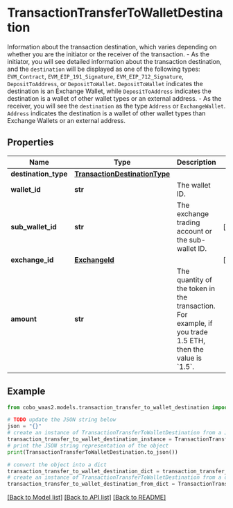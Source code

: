 # TransactionTransferToWalletDestination

Information about the transaction destination, which varies depending on whether you are the initiator or the receiver of the transaction.   - As the initiator, you will see detailed information about the transaction destination, and the `destination` will be displayed as one of the following types: `EVM_Contract`, `EVM_EIP_191_Signature`, `EVM_EIP_712_Signature`, `DepositToAddress`, or `DepositToWallet`. `DepositToWallet` indicates the destination is an Exchange Wallet, while `DepositToAddress` indicates the destination is a wallet of other wallet types or an external address. - As the receiver, you will see the `destination` as the type `Address` or `ExchangeWallet`. `Address` indicates the destination is a wallet of other wallet types than Exchange Wallets or an external address. 

## Properties

Name | Type | Description | Notes
------------ | ------------- | ------------- | -------------
**destination_type** | [**TransactionDestinationType**](TransactionDestinationType.md) |  | 
**wallet_id** | **str** | The wallet ID. | 
**sub_wallet_id** | **str** | The exchange trading account or the sub-wallet ID. | [optional] 
**exchange_id** | [**ExchangeId**](ExchangeId.md) |  | [optional] 
**amount** | **str** | The quantity of the token in the transaction. For example, if you trade 1.5 ETH, then the value is &#x60;1.5&#x60;.  | 

## Example

```python
from cobo_waas2.models.transaction_transfer_to_wallet_destination import TransactionTransferToWalletDestination

# TODO update the JSON string below
json = "{}"
# create an instance of TransactionTransferToWalletDestination from a JSON string
transaction_transfer_to_wallet_destination_instance = TransactionTransferToWalletDestination.from_json(json)
# print the JSON string representation of the object
print(TransactionTransferToWalletDestination.to_json())

# convert the object into a dict
transaction_transfer_to_wallet_destination_dict = transaction_transfer_to_wallet_destination_instance.to_dict()
# create an instance of TransactionTransferToWalletDestination from a dict
transaction_transfer_to_wallet_destination_from_dict = TransactionTransferToWalletDestination.from_dict(transaction_transfer_to_wallet_destination_dict)
```
[[Back to Model list]](../README.md#documentation-for-models) [[Back to API list]](../README.md#documentation-for-api-endpoints) [[Back to README]](../README.md)


